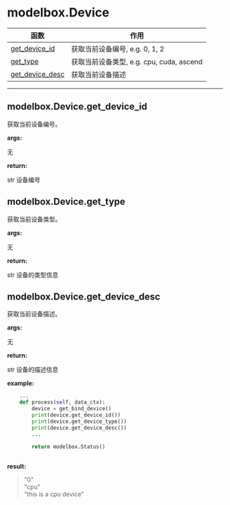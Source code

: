 # modelbox.Device

|函数|作用|
|-|-|
|[get_device_id](#modelboxdevicegetdeviceid)|获取当前设备编号, e.g. 0, 1, 2|
|[get_type](#modelboxdevicegettype)|获取当前设备类型, e.g. cpu, cuda, ascend|
|[get_device_desc](#modelboxdevicegetdevicedesc)|获取当前设备描述|
---

## modelbox.Device.get_device_id

获取当前设备编号。

**args:**  

无

**return:**  

str  设备编号

## modelbox.Device.get_type

获取当前设备类型。

**args:**  

无

**return:**  

str  设备的类型信息

## modelbox.Device.get_device_desc

获取当前设备描述。

**args:**  

无

**return:**  

str  设备的描述信息

**example:**  

```python
    ...
    def process(self, data_ctx):
        device = get_bind_device()
        print(device.get_device_id())
        print(device.get_device_type())
        print(device.get_device_desc())
        ...
        
        return modelbox.Status()
        
```

**result:**  

> "0"  
> "cpu"  
> "this is a cpu device"
